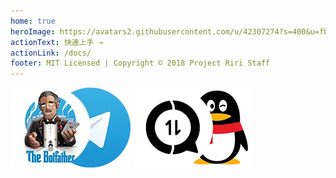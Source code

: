 ```yaml
---
home: true
heroImage: https://avatars2.githubusercontent.com/u/42307274?s=400&u=fbeff63f7bce865236112d7a6a7e700b8ca0bcb8&v=4
actionText: 快速上手 →
actionLink: /docs/
footer: MIT Licensed | Copyright © 2018 Project Riri Staff
---
```


[![Telegram-Bot-API](./img/telegram-bot-api.webp)](https://core.telegram.org/bots)
[![CoolQ-HTTP-API](./img/cq-http-api.webp)](https://cqhttp.cc)

<style>
  .content.custom p {
    text-align: center;
    margin: 40px 0;
  }
  .content.custom a img {
    width: 120px;
  }
</style>
